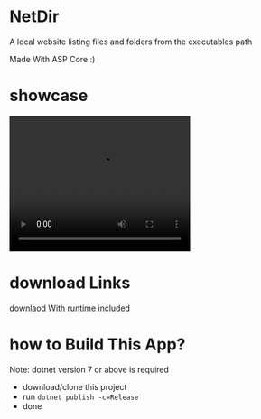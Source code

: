 # NetDir
A local website listing files and folders from the executables path

Made With ASP Core :)
# showcase
<video width="320" height="240" controls>
  <source src="github/NetDir Showcase.mp4" type="video/mp4">
</video>

# download Links
<a href="github.com/dyako-baram/NetDir/releases/download/release/NetDir.exe">downlaod With runtime included</a>
# how to Build This App?
Note: dotnet version 7 or above is required 
- download/clone this project
- run `dotnet publish -c=Release`
- done